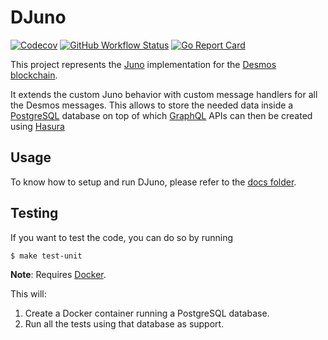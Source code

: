 # DJuno

[![Codecov](https://img.shields.io/codecov/c/github/desmos-labs/djuno)](https://codecov.io/gh/desmos-labs/djuno)
[![GitHub Workflow Status](https://img.shields.io/github/workflow/status/desmos-labs/djuno/Tests)](https://github.com/desmos-labs/djuno/actions)
[![Go Report Card](https://goreportcard.com/badge/github.com/desmos-labs/djuno)](https://goreportcard.com/report/github.com/desmos-labs/djuno)

This project represents the [Juno](https://github.com/forbole/juno/v2) implementation for
the [Desmos blockchain](https://github.com/desmos-labs/desmos).

It extends the custom Juno behavior with custom message handlers for all the Desmos messages. This allows to store
the needed data inside a [PostgreSQL](https://www.postgresql.org/) database on top of
which [GraphQL](https://graphql.org/) APIs can then be created using [Hasura](https://hasura.io/)

## Usage
To know how to setup and run DJuno, please refer to the [docs folder](.docs).

## Testing
If you want to test the code, you can do so by running

```shell
$ make test-unit
```

**Note**: Requires [Docker](https://docker.com).

This will:
1. Create a Docker container running a PostgreSQL database.
2. Run all the tests using that database as support.
